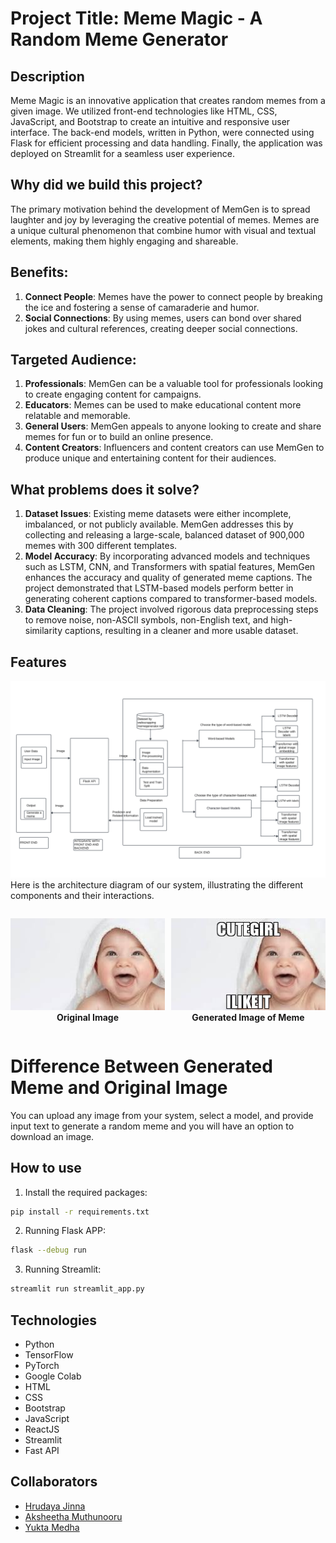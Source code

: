 # Project Title: Meme Magic - A Random Meme Generator

## Description
Meme Magic is an innovative application that creates random memes from a given image. We utilized front-end technologies like HTML, CSS, JavaScript, and Bootstrap to create an intuitive and responsive user interface. The back-end models, written in Python, were connected using Flask for efficient processing and data handling. Finally, the application was deployed on Streamlit for a seamless user experience.

## Why did we build this project?
The primary motivation behind the development of MemGen is to spread laughter and joy by leveraging the creative potential of memes. Memes are a unique cultural phenomenon that combine humor with visual and textual elements, making them highly engaging and shareable.

## Benefits:
1. **Connect People**: Memes have the power to connect people by breaking the ice and fostering a sense of camaraderie and humor.
2. **Social Connections**: By using memes, users can bond over shared jokes and cultural references, creating deeper social connections.

## Targeted Audience:
1. **Professionals**: MemGen can be a valuable tool for professionals looking to create engaging content for campaigns.
2. **Educators**: Memes can be used to make educational content more relatable and memorable.
3. **General Users**: MemGen appeals to anyone looking to create and share memes for fun or to build an online presence.
4. **Content Creators**: Influencers and content creators can use MemGen to produce unique and entertaining content for their audiences.

## What problems does it solve?
1. **Dataset Issues**: Existing meme datasets were either incomplete, imbalanced, or not publicly available. MemGen addresses this by collecting and releasing a large-scale, balanced dataset of 900,000 memes with 300 different templates.
2. **Model Accuracy**: By incorporating advanced models and techniques such as LSTM, CNN, and Transformers with spatial features, MemGen enhances the accuracy and quality of generated meme captions. The project demonstrated that LSTM-based models perform better in generating coherent captions compared to transformer-based models.
3. **Data Cleaning**: The project involved rigorous data preprocessing steps to remove noise, non-ASCII symbols, non-English text, and high-similarity captions, resulting in a cleaner and more usable dataset.

## Features
![Architecture of our System](images/architecture.png)
Here is the architecture diagram of our system, illustrating the different components and their interactions.

<div style="display:flex; justify-content:center;">
    <div style="flex:1; margin-right:5px;">
        <p align="center">
            <img src="images/Original%20Image.jpeg" alt="Original Image" width="400">
            <br>
            <strong>Original Image</strong>
        </p>
    </div>
    <div style="flex:1; margin-left:5px;">
        <p align="center">
            <img src="images/Generated%20meme.jpeg" alt="Generated Image of Meme" width="400">
            <br>
            <strong>Generated Image of Meme</strong>
        </p>
    </div>
</div>

# Difference Between Generated Meme and Original Image

You can upload any image from your system, select a model, and provide input text to generate a random meme and you will have an option to download an image.


## How to use
1. Install the required packages:
```sh
pip install -r requirements.txt
```
2. Running Flask APP:
```sh
flask --debug run
```
3. Running Streamlit:
```sh
streamlit run streamlit_app.py
```

## Technologies

- Python
- TensorFlow
- PyTorch
- Google Colab
- HTML
- CSS
- Bootstrap
- JavaScript
- ReactJS
- Streamlit
- Fast API

## Collaborators

- [Hrudaya Jinna](https://github.com/hrudayajinna)
- [Aksheetha Muthunooru](https://github.com/aksheetha)
- [Yukta Medha](https://github.com/yuktamedha)



